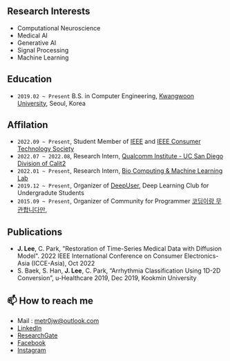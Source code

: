 Research Interests
-
- Computational Neuroscience
- Medical AI
- Generative AI
- Signal Processing
- Machine Learning

Education
-
- `2019.02 ~ Present` B.S. in Computer Engineering, [Kwangwoon University](https://www.kw.ac.kr/en), Seoul, Korea

Affilation
-
- `2022.09 ~ Present`, Student Member of [IEEE](https://www.ieee.org/) and [IEEE Consumer Technology Society](https://ctsoc.ieee.org/)
- `2022.07 ~ 2022.08`, Research Intern, [Qualcomm Institute - UC San Diego Division of Calit2](https://qi.ucsd.edu/)
- `2022.01 ~ Present`, Research Intern, [Bio Computing & Machine Learning Lab](http://bcml.kw.ac.kr/)
- `2019.12 ~ Present`, Organizer of [DeepUser](https://www.facebook.com/DeepUserAI), Deep Learning Club for Undergradute Students 
- `2015.09 ~ Present`, Organizer of Community for Programmer [코딩이랑 무관합니다만,](https://www.facebook.com/groups/System.out.Coding)

Publications
-
- <b>J. Lee</b>, C. Park, "Restoration of Time-Series Medical Data with Diffusion Model". 2022 IEEE International Conference on Consumer Electronics-Asia (ICCE-Asia), Oct 2022
- S. Baek, S. Han, <b>J. Lee</b>, C. Park, “Arrhythmia Classification Using 1D-2D Conversion”, u-Healthcare 2019, Dec 2019, Kookmin University

📫 How to reach me
-
- Mail : <metr0jw@outlook.com>
- [LinkedIn](https://www.linkedin.com/in/metr0jw/)
- [ResearchGate](https://www.researchgate.net/profile/Jiwoon-Lee-3)
- [Facebook](https://www.facebook.com/metr0jw)
- [Instagram](https://www.instagram.com/laz_y_w00n/)

  
 
<!--
**metr0jw/metr0jw** is a ✨ _special_ ✨ repository because its `README.md` (this file) appears on your GitHub profile.

Here are some ideas to get you started:

- 🔭 I’m currently working on ...
- 🌱 I’m currently learning ...
- 👯 I’m looking to collaborate on ...
- 🤔 I’m looking for help with ...
- 💬 Ask me about ...
- 📫 How to reach me: ...
- 😄 Pronouns: ...
- ⚡ Fun fact: ...
-->
